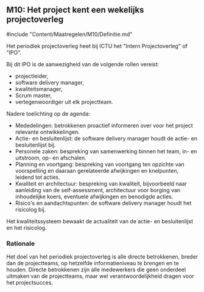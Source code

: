 ## M10: Het project kent een wekelijks projectoverleg

#include "Content/Maatregelen/M10/Definitie.md"

Het periodiek projectoverleg heet bij ICTU het "Intern Projectoverleg" of "IPO".

Bij dit IPO is de aanwezigheid van de volgende rollen vereist:

* projectleider,
* software delivery manager,
* kwaliteitsmanager,
* Scrum master,
* vertegenwoordiger uit elk projectteam.

Nadere toelichting op de agenda:

* Mededelingen: betrokkenen proactief informeren over voor het project relevante ontwikkelingen.
* Actie- en besluitenlijst: de software delivery manager houdt de actie- en besluitenlijst bij.
* Personele zaken: bespreking van samenwerking binnen het team, in- en uitstroom, op- en afschalen.
* Planning en voortgang: bespreking van voortgang ten opzichte van voorspelling en daaraan gerelateerde afwijkingen en knelpunten, leidend tot acties.
* Kwaliteit en architectuur: bespreking van kwaliteit, bijvoorbeeld naar aanleiding van de self-assessment, architectuur voor borging van inhoudelijke koers, eventuele afwijkingen en benodigde acties.
* Risico's en aandachtspunten: de software delivery manager houdt het risicolog bij.

Het kwaliteitssysteem bewaakt de actualiteit van de actie- en besluitenlijst en het risicolog.

### Rationale

Het doel van het periodiek projectoverleg is alle directe betrokkenen, breder dan de projectteams, op hetzelfde informatieniveau te brengen en te houden. Directe betrokkenen zijn alle medewerkers die geen onderdeel uitmaken van de projectteams, maar wel verantwoordelijkheid dragen voor het projectsucces.
